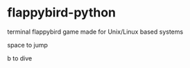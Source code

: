 # flappybird-python
terminal flappybird game made for Unix/Linux based systems


space to jump

b to dive
